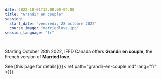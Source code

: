```yaml
---
date: 2022-10-01T12:00:00-04:00
title: "Grandir en couple"
session:
  start_date: "vendredi, 28 octobre 2022"
  course_image: "marriedlove.jpg"
session_language: "fr"

---
```


Starting October 28th 2022, IFFD Canada offers **Grandir en couple**, the French version of **Married love**.

See [this page for details]({{< ref path="grandir-en-couple.md" lang="fr" >}}).
